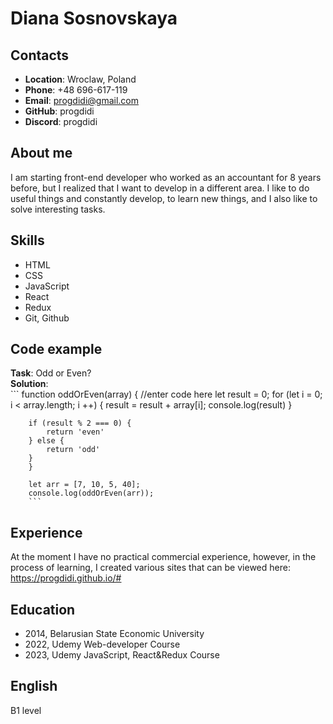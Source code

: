 # Diana Sosnovskaya

## Contacts
+ **Location**: Wroclaw, Poland
+ **Phone**: +48 696-617-119
+ **Email**: progdidi@gmail.com
+ **GitHub**: progdidi
+ **Discord**: progdidi

## About me
I am starting front-end developer who worked as an accountant for 8 years before, but I realized that I want to develop in a different area.
I like to do useful things and constantly develop, to learn new things, and I also like to solve interesting tasks.

## Skills

- HTML
- CSS
- JavaScript
- React
- Redux
- Git, Github

## Code example
**Task**: Odd or Even? <br>
**Solution**: <br>
        ```
        function oddOrEven(array) {
        //enter code here
        let result = 0;
        for (let i = 0; i < array.length; i ++) {
            result = result + array[i];
            console.log(result)
        }
        
        if (result % 2 === 0) {
            return 'even'
        } else {
            return 'odd'
        }
        }

        let arr = [7, 10, 5, 40];
        console.log(oddOrEven(arr));
        ```

## Experience
At the moment I have no practical commercial experience, however, in the process of learning, I created various sites that can be viewed here: https://progdidi.github.io/#

## Education
- 2014, Belarusian State Economic University
- 2022, Udemy Web-developer Course
- 2023, Udemy JavaScript, React&Redux Course

## English 
B1 level 